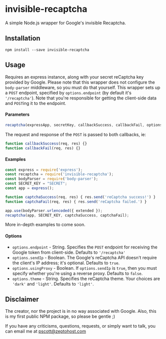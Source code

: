 # invisible-recaptcha
A simple Node.js wrapper for Google's invisible Recaptcha.

## Installation
```
npm install --save invisible-recaptcha
```

## Usage
Requires an express instance, along with your secret reCaptcha key provided by Google. Please note that this wrapper does not configure the `body-parser` middleware, so you must do that yourself. This wrapper sets up a `POST` endpoint, specified by `options.endpoint` (by default it's `'/recaptcha'`). Note that you're responsible for getting the client-side data and `POST`ing it to the endpoint.

#### Parameters
```js
recaptcha(expressApp, secretKey, callbackSuccess, callbackFail, options)
```

The request and response of the `POST` is passed to both callbacks, ie:
```js
function callbackSuccess(req, res) {}
function callbackFail(req, res) {}
```

#### Examples
```js
const express = require('express');
const recaptcha = require('invisible-recaptcha');
const bodyParser = require('body-parser');
const SECRET_KEY = "SECRET";
const app = express();

function captchaSuccess(req, res) { res.send('reCaptcha success!') }
function captchaFail(req, res) { res.send('reCaptcha failed.') }

app.use(bodyParser.urlencoded({ extended });
recaptcha(app, SECRET_KEY, captchaSuccess, captchaFail);
```

More in-depth examples to come soon.

#### Options
* `options.endpoint` - String. Specifies the `POST` endpoint for receiving the Google token from client-side. Defaults to `'/recaptcha'`
* `options.sendIp` - Boolean. The Google's reCaptcha API doesn't require the client's IP address; it's optional. Defaults to `true`.
* `options.usingProxy` - Boolean. If `options.sendIp` is `true`, then you must specify whether you're using a reverse proxy. Defaults to `false`.
* `options.theme` - String. Specifies the reCaptcha theme. Your choices are `'dark'` and `'light'`. Defaults to `'light'`.

## Disclaimer
The creator, nor the project is in no way associated with Google. Also, this is my first public NPM package, so please be gentle ;)

If you have any criticisms, questions, requests, or simply want to talk, you can email me at pscott@zeptohost.com
